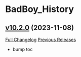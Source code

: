 # BadBoy_History

## [v10.2.0](https://github.com/funkydude/BadBoy_History/tree/v10.2.0) (2023-11-08)
[Full Changelog](https://github.com/funkydude/BadBoy_History/compare/v10.1.5...v10.2.0) [Previous Releases](https://github.com/funkydude/BadBoy_History/releases)

- bump toc  

